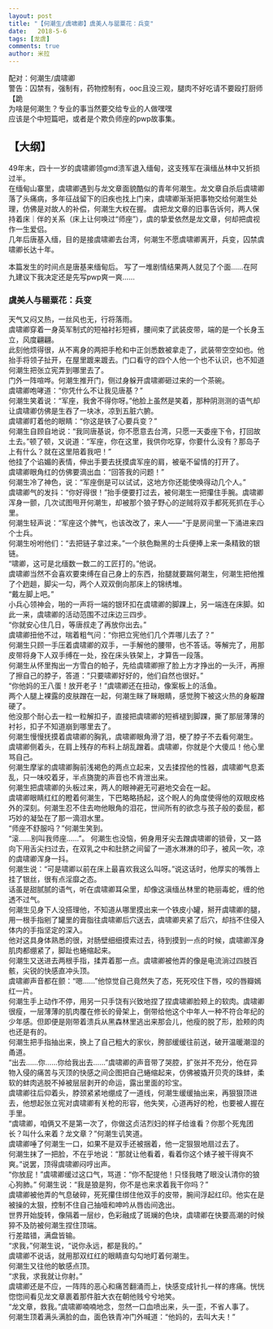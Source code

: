 ```yaml
---
layout: post
title: "【何潮生/虞啸卿】虞美人与罂粟花：兵变"
date:   2018-5-6
tags: [龙虞]
comments: true
author: 米拉
---
```


配对：何潮生/虞啸卿  
警告：囚禁有，强制有，药物控制有，ooc且没三观，腿肉不好吃请不要殴打厨师【跪  
为啥是何潮生？专业的事当然要交给专业的人做嘿嘿  
应该是个中短篇吧，或者是个欺负师座的pwp故事集。  

## 【大纲】  
49年末，四十一岁的虞啸卿领gmd溃军退入缅甸，这支残军在滇缅丛林中又折损过半。  
在缅甸山寨里，虞啸卿遇到与龙文章面貌酷似的青年何潮生。龙文章自杀后虞啸卿落了头痛病，多年征战留下的旧疾也找上门来，虞啸卿渐渐把事物交给何潮生处理，仿佛是对故人的补偿，何潮生大权在握。
虞把龙文章的旧事告诉何，两人保持着床｜伴的关系（床上让何唤过“师座”），虞的挚爱依然是龙文章，何却把虞视作一生爱侣。  
几年后唐基入缅，目的是接虞啸卿去台湾，何潮生不愿虞啸卿离开，兵变，囚禁虞啸卿长达十年。  


本篇发生的时间点是唐基来缅甸后。
写了一堆剧情结果两人就见了个面……在阿九建议下我决定还是先写pwp爽一爽……


### 虞美人与罂粟花：兵变

天气又闷又热，一丝风也无，行将落雨。  
	虞啸卿穿着一身英军制式的短袖衬衫短裤，腰间束了武装皮带，端的是一个长身玉立，风度翩翩。  
	此刻他烦得很，从不离身的两把手枪和中正剑悉数被拿走了，武装带空空如也。他抬手将领子扯开，在屋里踱来踱去。门口看守的四个人他一个也不认识，也不知道何潮生把张立宪弄到哪里去了。  
	门外一阵喧哗。何潮生推开门，侧过身躲开虞啸卿砸过来的一个茶碗。  
	虞啸卿咆哮道：“你凭什么不让我见唐基？”  
	何潮生笑着说：“军座，我舍不得你呀。”他脸上虽然是笑着，那种阴测测的语气却让虞啸卿仿佛是生吞了一块冰，凉到五脏六腑。  
	虞啸卿盯着他的眼睛：“你这是铁了心要兵变？”  
	何潮生自顾自地说：“我同唐基说，你不愿意去台湾，只愿一天委座下令，打回故土去。”顿了顿，又说道：“军座，你在这里，我供你吃穿，你要什么没有？那岛子上有什么？就在这里陪着我吧！”  
	他挂了个谄媚的表情，伸出手要去抚摸虞军座的肩，被毫不留情的打开了。  
	虞啸卿眼角红的仿佛要滴出血：“回答我的问题！”  
	何潮生冷了神色，说：“军座倒是可以试试，这地方你还能使唤得动几个人。”  
	虞啸卿气的发抖：“你好得很！”抬手便要打过去，被何潮生一把攥住手腕。虞啸卿浑身一颤，几次试图甩开何潮生，却被那个狼子野心的逆贼将双手都死死抓在手心里。  
	何潮生轻声说：“军座这个脾气，也该改改了，来人——”于是房间里一下涌进来四个士兵。  
	何潮生吩咐他们：“去把链子拿过来。”一个肤色黝黑的士兵便捧上来一条精致的银链。  
	“啸卿，这可是北缅数一数二的工匠打的。”他说。  
	虞啸卿当然不会喜欢要束缚在自己身上的东西，抬腿就要踹何潮生，何潮生把他推了个趔趄，脚尖一勾，两个人双双倒向那床上的锦绣堆。  
	“戴左脚上吧。”  
	小兵心领神会，啪的一声将一端的银环扣在虞啸卿的脚踝上，另一端连在床脚。如此一来，虞啸卿的活动范围不过床边三四步。  
	“你就安心住几日，等唐叔走了再放你出去。”  
	虞啸卿扭他不过，喘着粗气问：“你把立宪他们几个弄哪儿去了？”  
	何潮生只顾一手压着虞啸卿的双手，一手解他的腰带，也不答话。等解完了，用那皮带将身下人双手缚在一处，拴在床头铁架上，才算告一段落。  
	何潮生从怀里掏出一方雪白的帕子，先给虞啸卿擦了脸上方才挣出的一头汗，再擦了擦自己的脖子，答道：“只要啸卿好好的，他们自然也很好。”  
	“你他妈的王八蛋！放开老子！”虞啸卿还在扭动，像案板上的活鱼。  
	两个人腿上裸露的皮肤蹭在一起，何潮生眯了眯眼睛，感觉胯下被这火热的身躯蹭硬了。  
	他没那个耐心去一粒一粒解扣子，直接把虞啸卿的短裤褪到脚踝，撕了那层薄薄的衬衫，扣子不知道崩到哪里去了。  
	何潮生慢慢抚摸着虞啸卿的胸乳，虞啸卿眼角滑了泪，梗了脖子不去看何潮生。  
	虞啸卿侧着头，在肩上残存的布料上胡乱蹭着。虞啸卿，你就是个大傻瓜！他心里骂自己。  
	何潮生摩挲的虞啸卿胸前浅褐色的两点立起来，又去揉捏他的性器，虞啸卿气息紊乱，只一味咬着牙，半点旖旎的声音也不肯泄出来。  
	何潮生把虞啸卿的头板过来，两人的眼神避无可避地交会在一起。  
	虞啸卿眼睛红红的瞪着何潮生，下巴略略扬起，这个睨人的角度使得他的双眼皮格外的深刻。何潮生忍不住去吻他眼角的泪花，世间所有的欲念与孩子般的委屈，都巧妙的凝坠在了那一滴泪水里。  
	“师座不舒服吗？”何潮生笑到。  
	“滚……别叫我师座……”。
	何潮生也没恼，俯身用牙尖去蹭虞啸卿的锁骨，又一路向下用舌尖扫过去，在双乳之中和肚脐之间留了一道水淋淋的印子，被风一吹，凉的虞啸卿浑身一抖。  
	何潮生说：“可是啸卿以前在床上最喜欢我这么叫呀。”说这话时，他厚实的嘴唇上挂了银丝，很有点淫靡之态。  
	话虽是甜腻腻的语气，听在虞啸卿耳朵里，却像这滇缅丛林里的艳丽毒蛇，缠的他透不过气。  
	何潮生见身下人没搭理他，不知道从哪里摸出来一个铁皮小罐，掰开虞啸卿的腿，用一根手指剜了罐里的膏脂往虞啸卿后穴送去，虞啸卿夹紧了后穴，却挡不住侵入体内的手指坚定的深入。  
	他对这具身体熟悉的很，对肠壁细细摸索过去，待到摸到一点的时候，虞啸卿浑身肌肉都绷紧了，脚趾也蜷缩起来。  
	何潮生又送进去两根手指，揉弄着那一点。虞啸卿被他弄的像是电流淌过四肢百骸，尖锐的快感直冲头顶。  
	虞啸卿声音都在颤：“嗯……”他惊觉自己竟然失了态，死死咬住下唇，咬的唇瓣嫣红一片。  
	何潮生手上动作不停，用另一只手饶有兴致地捏了捏虞啸卿脸颊上的软肉。虞啸卿很瘦，一层薄薄的肌肉覆在修长的骨架上，倒带给他这个中年人一种不符合年纪的少年感。但即便是刚带着溃兵从黑森林里逃出来那会儿，他瘦的脱了形，脸颊的肉也还是有的。    
	何潮生把手指抽出来，换上了自己粗大的家伙，胯部缓缓往前送，破开温暖潮湿的甬道。  
	“出去……你……你给我出去……”虞啸卿的声音带了哭腔，扩张并不充分，他在异物入侵的痛苦与灭顶的快感之间企图把自己蜷缩起来，仿佛被撬开贝壳的珠蚌，柔软的蚌肉逃脱不掉被层层剥开的命运，露出里面的珍宝。  
	虞啸卿往后仰着头，脖颈紧紧地绷成了一道线，何潮生缓缓抽出来，再狠狠顶进去，他想起张立宪对虞啸卿有关枪的形容，他失笑，心道再好的枪，也要被人握在手里。  
	“虞啸卿，咱俩又不是第一次了，你做这贞洁烈妇的样子给谁看？你那个死鬼团长？叫什么来着？龙文章？”何潮生讥笑道。  
	虞啸卿唾了何潮生一口，如果不是双手还被捆着，他一定狠狠地扇过去了。  
	何潮生抹了一把脸，不在乎地说：“那就让他看着，看着你这个婊子被干得爽不爽。”说罢，顶得虞啸卿闷哼出声。  
	“你放屁！”虞啸卿缓过这口气，骂道：“你不配提他！只怪我瞎了眼没认清你的狼心狗肺。” 
	何潮生说：“我是狼是狗，你不是也来求着我干你吗？”  
	虞啸卿被他弄的气息破碎，死死攥住绑住他双手的皮带，腕间浮起红印。他实在是被操的太狠，控制不住自己抽噎和呻吟从唇齿间逸出。  
	世界开始旋转，像隔着一层纱，色彩融成了斑斓的色块，虞啸卿在快要高潮的时候猝不及防被何潮生捏住顶端。  
	行差踏错，满盘皆输。  
	“求我，”何潮生说，“说你永远，都是我的。”  
	虞啸卿不说话，就用那双红红的眼睛直勾勾地盯着何潮生。  
	何潮生又往他的敏感点顶。  
	“求我，求我就让你射。”  
	虞啸卿还是不应，一阵阵的恶心和痛苦翻涌而上，快感变成针扎一样的疼痛。恍恍惚惚间看见龙文章裹着那件脏大衣在朝他贱兮兮地笑。  
	“龙文章，救我。”虞啸卿喃喃地念，忽然一口血喷出来，头一歪，不省人事了。  
	何潮生顶着满头满脸的血，面色铁青冲门外喊道：“他妈的，去叫大夫！”  



